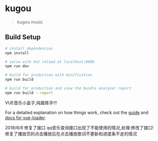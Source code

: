 # kugou

> kugou music

## Build Setup

``` bash
# install dependencies
npm install

# serve with hot reload at localhost:8080
npm run dev

# build for production with minification
npm run build

# build for production and view the bundle analyzer report
npm run build --report
```
VUE音乐小盒子,纯属练手!!!

For a detailed explanation on how things work, check out the [guide](http://vuejs-templates.github.io/webpack/) and [docs for vue-loader](http://vuejs.github.io/vue-loader).

2018/8/8   修复了接口
qq音乐查询接口出现了不能使用的情况,处理:修改了接口!
修复了播放页的点击播放后在点击播放歌词不更新和进度条不走的情况
